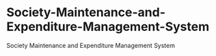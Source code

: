 # Society-Maintenance-and-Expenditure-Management-System
Society Maintenance and Expenditure  Management System
